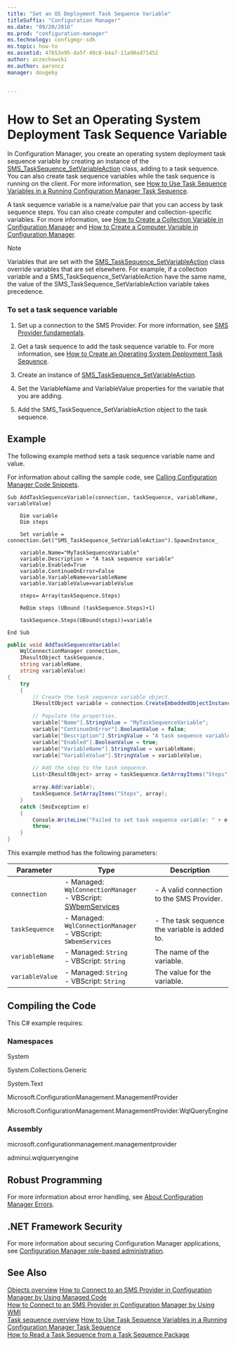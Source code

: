 ```yaml
---
title: "Set an OS Deployment Task Sequence Variable"
titleSuffix: "Configuration Manager"
ms.date: "09/20/2016"
ms.prod: "configuration-manager"
ms.technology: configmgr-sdk
ms.topic: how-to
ms.assetid: 47653e95-da5f-40c8-b4a7-11a90ad71452
author: aczechowski
ms.author: aaroncz
manager: dougeby


---
```

# How to Set an Operating System Deployment Task Sequence Variable
In Configuration Manager, you create an operating system deployment task sequence variable by creating an instance of the [SMS_TaskSequence_SetVariableAction](../../develop/reference/osd/sms_tasksequence_setvariableaction-server-wmi-class.md) class, adding to a task sequence. You can also create task sequence variables while the task sequence is running on the client. For more information, see [How to Use Task Sequence Variables in a Running Configuration Manager Task Sequence](../../develop/osd/how-to-use-task-sequence-variables-in-a-running-task-sequence.md).  

 A task sequence variable is a name/value pair that you can access by task sequence steps. You can also create computer and collection-specific variables. For more information, see [How to Create a Collection Variable in Configuration Manager](../../develop/osd/how-to-create-a-collection-variable.md) and [How to Create a Computer Variable in Configuration Manager](../../develop/osd/how-to-create-a-computer-variable.md).  

> [!NOTE]
>  Variables that are set with the [SMS_TaskSequence_SetVariableAction](../../develop/reference/osd/sms_tasksequence_setvariableaction-server-wmi-class.md) class override variables that are set elsewhere. For example, if a collection variable and a SMS_TaskSequence_SetVariableAction have the same name, the value of the SMS_TaskSequence_SetVariableAction variable takes precedence.  

### To set a task sequence variable  

1.  Set up a connection to the SMS Provider. For more information, see [SMS Provider fundamentals](../core/understand/sms-provider-fundamentals.md).  

2.  Get a task sequence to add the task sequence variable to. For more information, see [How to Create an Operating System Deployment Task Sequence](../../develop/osd/how-to-create-an-operating-system-deployment-task-sequence.md).  

3.  Create an instance of [SMS_TaskSequence_SetVariableAction](../../develop/reference/osd/sms_tasksequence_setvariableaction-server-wmi-class.md).  

4.  Set the VariableName and VariableValue properties for the variable that you are adding.  

5.  Add the SMS_TaskSequence_SetVariableAction object to the task sequence.  

## Example  
 The following example method sets a task sequence variable name and value.  

 For information about calling the sample code, see [Calling Configuration Manager Code Snippets](../../develop/core/understand/calling-code-snippets.md).  

```vbs  
Sub AddTaskSequenceVariable(connection, taskSequence, variableName, variableValue)     

    Dim variable  
    Dim steps  

    Set variable = connection.Get("SMS_TaskSequence_SetVariableAction").SpawnInstance_  

    variable.Name="MyTaskSequenceVariable"  
    variable.Description = "A task sequence variable"  
    variable.Enabled=True  
    variable.ContinueOnError=False  
    variable.VariableName=variableName  
    variable.VariableValue=variableValue  

    steps= Array(taskSequence.Steps)  

    ReDim steps (UBound (taskSequence.Steps)+1)    

    taskSequence.Steps(UBound(steps))=variable  

End Sub  
```  

```c#  
public void AddTaskSequenceVariable(  
    WqlConnectionManager connection,   
    IResultObject taskSequence,   
    string variableName,   
    string variableValue)  
{  
    try  
    {  
        // Create the task sequence variable object.  
        IResultObject variable = connection.CreateEmbeddedObjectInstance("SMS_TaskSequence_SetVariableAction");  

        // Populate the properties.  
        variable["Name"].StringValue = "MyTaskSequenceVariable";  
        variable["ContinueOnError"].BooleanValue = false;  
        variable["Description"].StringValue = "A task sequence variable set with SMS_TaskSequence_SetVariableAction";  
        variable["Enabled"].BooleanValue = true;  
        variable["VariableName"].StringValue = variableName;  
        variable["VariableValue"].StringValue = variableValue;  

        // Add the step to the task sequence.  
        List<IResultObject> array = taskSequence.GetArrayItems("Steps");  

        array.Add(variable);  
        taskSequence.SetArrayItems("Steps", array);  
    }  
    catch (SmsException e)  
    {  
        Console.WriteLine("Failed to set task sequence variable: " + e.Message);  
        throw;  
    }  
}  
```  

 This example method has the following parameters:  

|Parameter|Type|Description|
|-|-|-|
|`connection`|-   Managed: `WqlConnectionManager`<br />-   VBScript: [SWbemServices](/windows/win32/wmisdk/swbemservices)|-   A valid connection to the SMS Provider.|  
|`taskSequence`|-   Managed: `WqlConnectionManager`<br />-   VBScript: `SWbemServices`|-   The task sequence the variable is added to.|  
|`variableName`|-   Managed: `String`<br />-   VBScript: `String`|The name of the variable.|  
|`variableValue`|-   Managed: `String`<br />-   VBScript: `String`|The value for the variable.|  

## Compiling the Code  
 This C# example requires:  

### Namespaces  
 System  

 System.Collections.Generic  

 System.Text  

 Microsoft.ConfigurationManagement.ManagementProvider  

 Microsoft.ConfigurationManagement.ManagementProvider.WqlQueryEngine  

### Assembly  
 microsoft.configurationmanagement.managementprovider  

 adminui.wqlqueryengine  

## Robust Programming  
 For more information about error handling, see [About Configuration Manager Errors](../../develop/core/understand/about-configuration-manager-errors.md).  

## .NET Framework Security  
 For more information about securing Configuration Manager applications, see [Configuration Manager role-based administration](../../develop/core/servers/configure/role-based-administration.md).  

## See Also  
 [Objects overview](../core/understand/configuration-manager-objects-overview.md)
 [How to Connect to an SMS Provider in Configuration Manager by Using Managed Code](../../develop/core/understand/how-to-connect-to-an-sms-provider-by-using-managed-code.md)   
 [How to Connect to an SMS Provider in Configuration Manager  by Using WMI](../../develop/core/understand/how-to-connect-to-an-sms-provider-in-configuration-manager-by-using-wmi.md)   
 [Task sequence overview](operating-system-deployment-task-sequences-overview.md)
 [How to Use Task Sequence Variables in a Running Configuration Manager Task Sequence](../../develop/osd/how-to-use-task-sequence-variables-in-a-running-task-sequence.md)   
 [How to Read a Task Sequence from a Task Sequence Package](../../develop/osd/how-to-read-a-task-sequence-from-a-task-sequence-package.md)